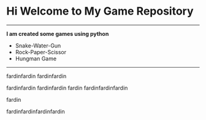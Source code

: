 # Hi Welcome to My Game Repository
***

**I am created some games using python**
- Snake-Water-Gun
- Rock-Paper-Scissor
- Hungman Game
---

fardinfardin
fardinfardin

fardinfardin
fardinfardin
fardin
fardinfardinfardin

fardin

fardinfardinfardinfardin



